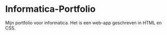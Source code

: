 # Informatica-Portfolio
Mijn portfolio voor informatica. Het is een web-app geschreven in HTML en CSS.
